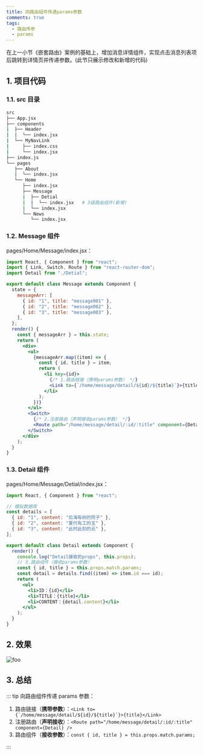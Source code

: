 ```yaml
---
title: 向路由组件传递params参数
comments: true
tags:
  - 路由传参
  - params
---
```


在上一小节《嵌套路由》案例的基础上，增加消息详情组件，实现点击消息列表项后跳转到详情页并传递参数。(此节只展示修改和新增的代码)

## 1. 项目代码

### 1.1. src 目录

```sh
src
├── App.jsx
├── components
|  ├── Header
|  |  └── index.jsx
|  └── MyNavLink
|     ├── index.css
|     └── index.jsx
├── index.js
└── pages
   ├── About
   |  └── index.jsx
   └── Home
      ├── index.jsx
      ├── Message
      |  ├── Detial
      |  |  └── index.jsx   # 3级路由组件(新增)
      |  └── index.jsx
      └── News
         └── index.jsx
```

### 1.2. Message 组件

pages/Home/Message/index.jsx：

```jsx
import React, { Component } from "react";
import { Link, Switch, Route } from "react-router-dom";
import Detail from "./Detial";

export default class Message extends Component {
  state = {
    messageArr: [
      { id: "1", title: "message001" },
      { id: "2", title: "message002" },
      { id: "3", title: "message003" },
    ],
  };
  render() {
    const { messageArr } = this.state;
    return (
      <div>
        <ul>
          {messageArr.map((item) => {
            const { id, title } = item;
            return (
              <li key={id}>
                {/* 1.路由链接（携带params参数） */}
                <Link to={`/home/message/detail/${id}/${title}`}>{title}</Link>
              </li>
            );
          })}
        </ul>
        <Switch>
          {/* 2.注册路由（声明接收params参数） */}
          <Route path="/home/message/detail/:id/:title" component={Detail} />
        </Switch>
      </div>
    );
  }
}
```

### 1.3. Detail 组件

pages/Home/Message/Detial/index.jsx：

```jsx
import React, { Component } from "react";

// 模拟数据库
const details = [
  { id: "1", content: "后海有树的院子" },
  { id: "2", content: "夏代有工的玉" },
  { id: "3", content: "此时此刻的云" },
];

export default class Detail extends Component {
  render() {
    console.log("Detail接收的props", this.props);
    // 3.路由组件（接收params参数）
    const { id, title } = this.props.match.params;
    const detail = details.find((item) => item.id === id);
    return (
      <ul>
        <li>ID：{id}</li>
        <li>TITLE：{title}</li>
        <li>CONTENT：{detail.content}</li>
      </ul>
    );
  }
}
```

## 2. 效果

<img class="zoomable" :src="$withBase('/images/screenshot/5/9/1.gif')" alt="foo">

## 3. 总结

::: tip 向路由组件传递 params 参数：

1. 路由链接（**携带参数**）：`` <Link to={`/home/message/detail/${id}/${title}`}>{title}</Link> ``
2. 注册路由（**声明接收**）：`<Route path="/home/message/detail/:id/:title" component={Detail} />`
3. 路由组件（**接收参数**）：`const { id, title } = this.props.match.params;`

:::
